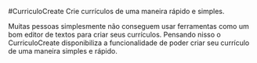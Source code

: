 #CurriculoCreate
Crie currículos de uma maneira rápido e simples. 

Muitas pessoas simplesmente não conseguem usar ferramentas como um bom editor de textos para criar seus currículos. Pensando nisso o CurriculoCreate disponibiliza a funcionalidade de poder criar seu currículo de uma maneira simples e rápido. 
